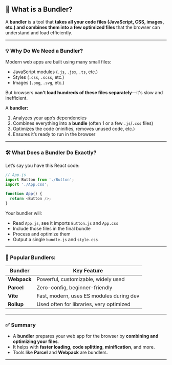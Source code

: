 
## 🧩 What is a **Bundler**?

A **bundler** is a tool that **takes all your code files (JavaScript, CSS, images, etc.) and combines them into a few optimized files** that the browser can understand and load efficiently.

---

### 💡 Why Do We Need a Bundler?

Modern web apps are built using many small files:

* JavaScript modules (`.js`, `.jsx`, `.ts`, etc.)
* Styles (`.css`, `.scss`, etc.)
* Images (`.png`, `.svg`, etc.)

But browsers **can't load hundreds of these files separately**—it's slow and inefficient.

A **bundler:**

1. Analyzes your app’s dependencies
2. Combines everything into a **bundle** (often 1 or a few `.js`/`.css` files)
3. Optimizes the code (minifies, removes unused code, etc.)
4. Ensures it’s ready to run in the browser

---

### 🛠️ What Does a Bundler Do Exactly?

Let’s say you have this React code:

```js
// App.js
import Button from './Button';
import './App.css';

function App() {
  return <Button />;
}
```

Your bundler will:

* Read `App.js`, see it imports `Button.js` and `App.css`
* Include those files in the final bundle
* Process and optimize them
* Output a single `bundle.js` and `style.css`

---

### 🧰 Popular Bundlers:

| Bundler     | Key Feature                              |
| ----------- | ---------------------------------------- |
| **Webpack** | Powerful, customizable, widely used      |
| **Parcel**  | Zero-config, beginner-friendly           |
| **Vite**    | Fast, modern, uses ES modules during dev |
| **Rollup**  | Used often for libraries, very optimized |

---

### ✅ Summary

* A **bundler** prepares your web app for the browser by **combining and optimizing your files**.
* It helps with **faster loading**, **code splitting**, **minification**, and more.
* Tools like **Parcel** and **Webpack** are bundlers.

---